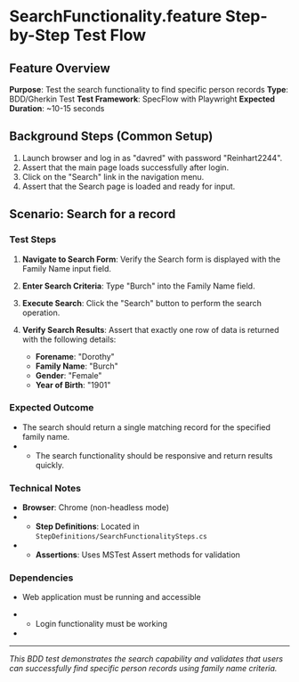 # SearchFunctionality.feature Step-by-Step Test Flow

## Feature Overview

**Purpose**: Test the search functionality to find specific person records
**Type**: BDD/Gherkin Test
**Test Framework**: SpecFlow with Playwright
**Expected Duration**: ~10-15 seconds

## Background Steps (Common Setup)

1. Launch browser and log in as "davred" with password "Reinhart2244".
2. Assert that the main page loads successfully after login.
3. Click on the "Search" link in the navigation menu.
4. Assert that the Search page is loaded and ready for input.

## Scenario: Search for a record

### Test Steps

1. **Navigate to Search Form**: Verify the Search form is displayed with the Family Name input field.
2. **Enter Search Criteria**: Type "Burch" into the Family Name field.
3. **Execute Search**: Click the "Search" button to perform the search operation.
4. **Verify Search Results**: Assert that exactly one row of data is returned with the following details:

   - **Forename**: "Dorothy"
   - **Family Name**: "Burch"
   - **Gender**: "Female"
   - **Year of Birth**: "1901"

### Expected Outcome

- The search should return a single matching record for the specified family name.
- - The search functionality should be responsive and return results quickly.

### Technical Notes

- **Browser**: Chrome (non-headless mode)
- - **Step Definitions**: Located in `StepDefinitions/SearchFunctionalitySteps.cs`
- - **Assertions**: Uses MSTest Assert methods for validation

### Dependencies

- Web application must be running and accessible
- - Login functionality must be working

-

---
*This BDD test demonstrates the search capability and validates that users can successfully find specific person records using family name criteria.*
